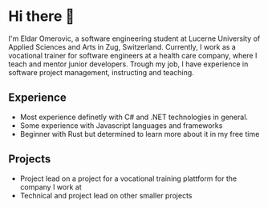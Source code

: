 # Hi there 👋

I'm Eldar Omerovic, a software engineering student at Lucerne University of Applied Sciences and Arts in Zug, Switzerland. Currently, I work as a vocational trainer for software engineers at a health care company, where I teach and mentor junior developers. Trough my job, I have experience in software project management, instructing and teaching.

## Experience

- Most experience definetly with C# and .NET technologies in general.
- Some experience with Javascript languages and frameworks
- Beginner with Rust but determined to learn more about it in my free time

## Projects

- Project lead on a project for a vocational training plattform for the company I work at
- Technical and project lead on other smaller projects
